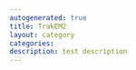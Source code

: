 ```yaml
---
autogenerated: true
title: TrakEM2
layout: category
categories: 
description: test description
---
```


